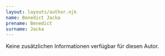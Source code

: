 ```yaml
---
layout: layouts/author.njk
name: Benedict Jacka
prename: Benedict
surname: Jacka
---
```

Keine zusätzlichen Informationen verfügbar für diesen Autor.
